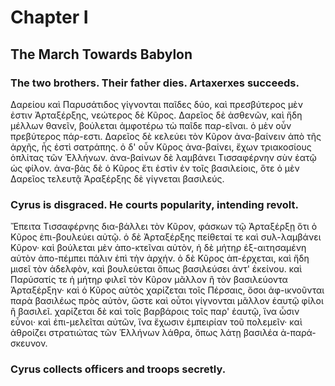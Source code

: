 # Chapter I

## The March Towards Babylon

### The two brothers. Their father dies. Artaxerxes succeeds.

Δαρείου καὶ Παρυσάτιδος γίγνονται παῖδες δύο, καὶ πρεσβύτερος μὲν ἐστιν Ἀρταξέρξης, νεώτερος δὲ Κῦρος. Δαρεῖος δὲ ἀσθενῶν, καὶ ἤδη μέλλων θανεῖν, βούλεται ἀμφοτέρω τὼ παῖδε παρ-εῖναι. ὁ μὲν οὖν πρεβύτερος πάρ-εστι. Δαρεῖος δὲ κελεύει τὸν Κῦρον ἀνα-βαίνειν ἀπὸ τῆς ἀρχῆς, ἧς ἐστὶ σατράπης. ὀ δ' οὖν Κῦρος ἀνα-βαίνει, ἔχων τριακοσίους ὁπλίτας τῶν Ἑλλήνων. ἀνα-βαίνων δὲ λαμβάνει Τισσαφέρνην σὺν ἐατῷ ὡς φίλον. ἀνα-βὰς δὲ ὁ Κῦρος ἔτι ἐστὶν ἐν τοῖς βασιλείοις, ὅτε ὀ μὲν Δαρεῖος τελευτᾷ Ἀραξέρξης δὲ γίγνεται βασιλεύς. 

### Cyrus is disgraced. He courts popularity, intending revolt.

Ἔπειτα Τισσαφέρνης δια-βάλλει τὸν Κῦρον, φάσκων τῷ Ἀρταξέρξῃ ὅτι ὁ Κῦρος ἐπι-βουλεύει αὐτῷ. ὁ δὲ Ἀρταξέρξης πείθεταί τε καὶ συλ-λαμβάνει Κῦρον· καὶ βούλεται μὲν ἀπο-κτεῖναι αὐτὸν, ἡ δὲ μήτηρ ἐξ-αιτησαμένη αὐτὸν ἀπο-πέμπει πάλιν ἐπὶ τὴν ἀρχήν. ὁ δὲ Κῦρος ἀπ-έρχεται, καὶ ἤδη μισεῖ τὸν ἀδελφὸν, καὶ βουλεύεται ὅπως βασιλεύσει ἀντ' ἐκείνου. καὶ Παρύσατίς τε ἡ μήτηρ φιλεῖ τὸν Κῦρον μᾶλλον ἢ τὸν βασιλεύοντα Ἀρταξέρξην· καὶ ὁ Κῦρος αὐτὸς χαρίζεται τοῖς Πέρσαις, ὅσοι ἀφ-ικνοῦνται παρὰ βασιλέως πρὸς αὐτὸν, ὥστε καὶ οὖτοι γίγνονται μᾶλλον ἑαυτῷ φίλοι ἢ βασιλεῖ. χαρίζεται δὲ καὶ τοῖς βαρβάροις τοῖς παρ' ἑαυτῷ, ἵνα ὦσιν εὖνοι· καὶ ἐπι-μελεῖται αὐτῶν, ἵνα ἔχωσιν ἐμπειρίαν τοῦ πολεμεῖν· καὶ ἀθροίζει στρατιώτας τῶν Ἑλλήνων λάθρα, ὅπως λάτῃ βασιλέα ἀ-παρά-σκευνον.

### Cyrus collects officers and troops secretly.
